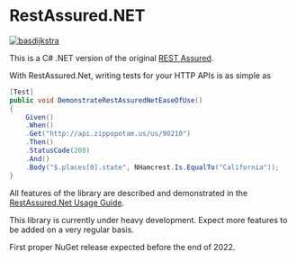 # RestAssured.NET
[![basdijkstra](https://circleci.com/gh/basdijkstra/rest-assured-net.svg?style=shield)](https://app.circleci.com/pipelines/github/basdijkstra/rest-assured-net)

This is a C# .NET version of the original [REST Assured](https://rest-assured.io/).

With RestAssured.Net, writing tests for your HTTP APIs is as simple as

```csharp
[Test]
public void DemonstrateRestAssuredNetEaseOfUse()
{
    Given()
    .When()
    .Get("http://api.zippopotam.us/us/90210")
    .Then()
    .StatusCode(200)
    .And()
    .Body("$.places[0].state", NHamcrest.Is.EqualTo("California"));
}
```

All features of the library are described and demonstrated in the [RestAssured.Net Usage Guide](https://github.com/basdijkstra/rest-assured-net/wiki/Usage-Guide).

This library is currently under heavy development. Expect more features to be added on a very regular basis.

First proper NuGet release expected before the end of 2022.